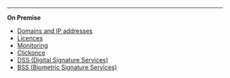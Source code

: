 <!-- markdownlint-disable-next-line first-line-heading 
**Saas**
- [Introduction](introduction)
-->
---

**On Premise**

<!--* [Home](/)-->
* [Domains and IP addresses](/en/cloud/ips)
* [Licences](/en/license/license)
* [Monitoring](/en/monitor/monitor)
* [Clickonce](/en/clickonce/clickonce)
* [DSS (Digital Signature Services)](/en/dss/installation-guide)
* [BSS (Biometric Signature Services)](/en/bss/installation-guide)

<!--* [Biosigner](/en-us/biosigner)-->
